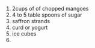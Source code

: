 1. 2cups of of chopped mangoes
2. 4 to 5 table spoons of sugar
3. saffron strands
4. curd or yogurt
5. ice cubes
6. 